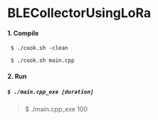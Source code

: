 # BLECollectorUsingLoRa

#### 1. Compile

<code> $ ./cook.sh -clean </code>

<code> $ ./cook.sh main.cpp </code>

#### 2. Run
##### <code>$ ./main.cpp_exe [duration] </code>
> $ ./main.cpp_exe 100
